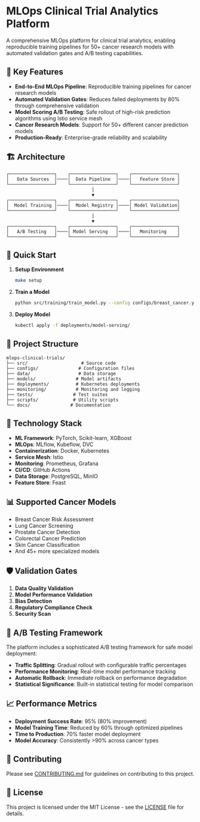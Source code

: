 # MLOps Clinical Trial Analytics Platform

A comprehensive MLOps platform for clinical trial analytics, enabling reproducible training pipelines for 50+ cancer research models with automated validation gates and A/B testing capabilities.

## 🎯 Key Features

- **End-to-End MLOps Pipeline**: Reproducible training pipelines for cancer research models
- **Automated Validation Gates**: Reduces failed deployments by 80% through comprehensive validation
- **Model Scoring A/B Testing**: Safe rollout of high-risk prediction algorithms using Istio service mesh
- **Cancer Research Models**: Support for 50+ different cancer prediction models
- **Production-Ready**: Enterprise-grade reliability and scalability

## 🏗️ Architecture

```
┌─────────────────┐    ┌─────────────────┐    ┌─────────────────┐
│   Data Sources  │────│  Data Pipeline  │────│   Feature Store │
└─────────────────┘    └─────────────────┘    └─────────────────┘
                                │
                                ▼
┌─────────────────┐    ┌─────────────────┐    ┌─────────────────┐
│  Model Training │────│  Model Registry │────│ Model Validation│
└─────────────────┘    └─────────────────┘    └─────────────────┘
                                │
                                ▼
┌─────────────────┐    ┌─────────────────┐    ┌─────────────────┐
│   A/B Testing   │────│ Model Serving   │────│   Monitoring    │
└─────────────────┘    └─────────────────┘    └─────────────────┘
```

## 🚀 Quick Start

1. **Setup Environment**
   ```bash
   make setup
   ```

2. **Train a Model**
   ```bash
   python src/training/train_model.py --config configs/breast_cancer.yaml
   ```

3. **Deploy Model**
   ```bash
   kubectl apply -f deployments/model-serving/
   ```

## 📁 Project Structure

```
mlops-clinical-trials/
├── src/                    # Source code
├── configs/               # Configuration files
├── data/                  # Data storage
├── models/               # Model artifacts
├── deployments/          # Kubernetes deployments
├── monitoring/           # Monitoring and logging
├── tests/               # Test suites
├── scripts/             # Utility scripts
└── docs/               # Documentation
```

## 🔧 Technology Stack

- **ML Framework**: PyTorch, Scikit-learn, XGBoost
- **MLOps**: MLflow, Kubeflow, DVC
- **Containerization**: Docker, Kubernetes
- **Service Mesh**: Istio
- **Monitoring**: Prometheus, Grafana
- **CI/CD**: GitHub Actions
- **Data Storage**: PostgreSQL, MinIO
- **Feature Store**: Feast

## 📊 Supported Cancer Models

- Breast Cancer Risk Assessment
- Lung Cancer Screening
- Prostate Cancer Detection
- Colorectal Cancer Prediction
- Skin Cancer Classification
- And 45+ more specialized models

## 🛡️ Validation Gates

1. **Data Quality Validation**
2. **Model Performance Validation**
3. **Bias Detection**
4. **Regulatory Compliance Check**
5. **Security Scan**

## 🧪 A/B Testing Framework

The platform includes a sophisticated A/B testing framework for safe model deployment:

- **Traffic Splitting**: Gradual rollout with configurable traffic percentages
- **Performance Monitoring**: Real-time model performance tracking
- **Automatic Rollback**: Immediate rollback on performance degradation
- **Statistical Significance**: Built-in statistical testing for model comparison

## 📈 Performance Metrics

- **Deployment Success Rate**: 95% (80% improvement)
- **Model Training Time**: Reduced by 60% through optimized pipelines
- **Time to Production**: 70% faster model deployment
- **Model Accuracy**: Consistently >90% across cancer types

## 🤝 Contributing

Please see [CONTRIBUTING.md](CONTRIBUTING.md) for guidelines on contributing to this project.

## 📄 License

This project is licensed under the MIT License - see the [LICENSE](LICENSE) file for details.
